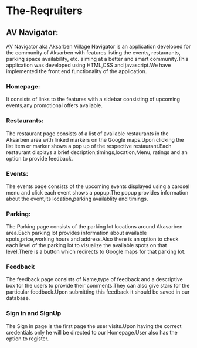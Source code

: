 # The-Reqruiters
## AV Navigator:
AV Navigator aka Aksarben Village Navigator is an application developed for the community of Aksarben with features listing the events, restaurants, parking space availability, etc. aiming at a better and smart community.This application was developed using HTML,CSS and javascript.We have implemented the front end functionality of the application.
### Homepage:
It consists of links to the features with a sidebar consisting of upcoming events,any promotional offers available.
### Restaurants:
The restaurant page consists of a list of available restaurants in the Aksarben area with linked markers on the Google maps.Upon clicking the list item or marker shows a pop up of the respective restaurant.Each restaurant displays a brief decription,timings,location,Menu, ratings and an option to provide feedback.
### Events:
The events page consists of the upcoming events displayed using a carosel menu and click each event shows a popup.The popup provides information about the event,its location,parking availablity and timings.
### Parking:
The Parking page consists of the parking lot locations around Akasarben area.Each parking lot provides information about available spots,price,working hours and address.Also there is an option to check each level of the parking lot to visualize the available spots on that level.There is a button which redirects to Google maps for that parking lot.
### Feedback
The feedback page consists of Name,type of feedback and a descriptive box for the users to provide their comments.They can also give stars for the particular feedback.Upon submitting this feedback it should be saved in our database.
### Sign in and SignUp
The Sign in page is the first page the user visits.Upon having the correct credentials only he will be directed to our Homepage.User also has the option to register.
